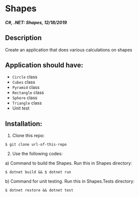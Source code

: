# Shapes

#### _C#, .NET: Shapes, 12/18/2019_

## Description
Create an application that does various calculations on shapes

## Application should have:
- `Circle` class
- `Cubes` class
- `Pyramid` class
- `Rectangle` class
- `Sphere` class
- `Triangle` class
- Unit test


## Installation:
1. Clone this repo:
```
$ git clone url-of-this-repo
```

2. Use the following codes:

a) Command to build the Shapes. Run this in Shapes directory:
```
$ dotnet build && $ dotnet run
```


b) Command for unit testing. Run this in Shapes.Tests directory:
```
$ dotnet restore && dotnet test
```

